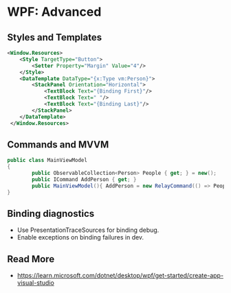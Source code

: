 # WPF: Advanced

## Styles and Templates
```xml
<Window.Resources>
	<Style TargetType="Button">
		<Setter Property="Margin" Value="4"/>
	</Style>
	<DataTemplate DataType="{x:Type vm:Person}">
		<StackPanel Orientation="Horizontal">
			<TextBlock Text="{Binding First}"/>
			<TextBlock Text=" "/>
			<TextBlock Text="{Binding Last}"/>
		</StackPanel>
	</DataTemplate>
 </Window.Resources>
```

## Commands and MVVM
```csharp
public class MainViewModel
{
		public ObservableCollection<Person> People { get; } = new();
		public ICommand AddPerson { get; }
		public MainViewModel(){ AddPerson = new RelayCommand(() => People.Add(new Person("Ada","Lovelace"))); }
}
```

## Binding diagnostics
- Use PresentationTraceSources for binding debug.
- Enable exceptions on binding failures in dev.

## Read More
- https://learn.microsoft.com/dotnet/desktop/wpf/get-started/create-app-visual-studio
